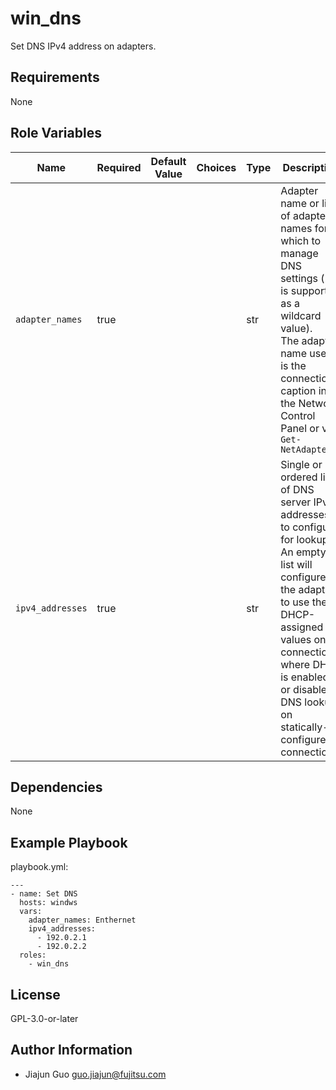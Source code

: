 win_dns
=========

Set DNS IPv4 address on adapters.

Requirements
------------

None

Role Variables
--------------

| Name | Required | Default Value | Choices | Type | Description |
|------|----------|---------------|---------|------|-------------|
| `adapter_names` | true | | | str | Adapter name or list of adapter names for which to manage DNS settings ('*' is supported as a wildcard value).<br>The adapter name used is the connection caption in the Network Control Panel or via `Get-NetAdapter` |
| `ipv4_addresses` | true | | | str | Single or ordered list of DNS server IPv4 addresses to configure for lookup. An empty list will configure the adapter to use the DHCP-assigned values on connections where DHCP is enabled, or disable DNS lookup on statically-configured connections. |

Dependencies
------------

None

Example Playbook
----------------

playbook.yml:

    ---
    - name: Set DNS
      hosts: windws
      vars:
        adapter_names: Enthernet
        ipv4_addresses:
          - 192.0.2.1
          - 192.0.2.2
      roles:
        - win_dns

License
-------

GPL-3.0-or-later

Author Information
------------------

- Jiajun Guo <guo.jiajun@fujitsu.com>

